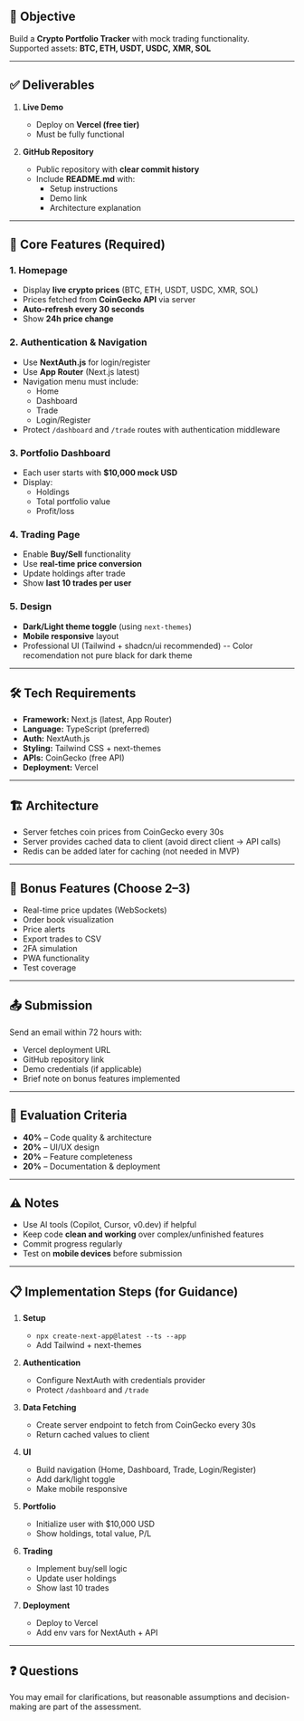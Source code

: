 ## 📌 Objective

Build a **Crypto Portfolio Tracker** with mock trading functionality.  
Supported assets: **BTC, ETH, USDT, USDC, XMR, SOL**

---

## ✅ Deliverables

1. **Live Demo**

   - Deploy on **Vercel (free tier)**
   - Must be fully functional

2. **GitHub Repository**
   - Public repository with **clear commit history**
   - Include **README.md** with:
     - Setup instructions
     - Demo link
     - Architecture explanation

---

## 🚀 Core Features (Required)

### 1. Homepage

- Display **live crypto prices** (BTC, ETH, USDT, USDC, XMR, SOL)
- Prices fetched from **CoinGecko API** via server
- **Auto-refresh every 30 seconds**
- Show **24h price change**

### 2. Authentication & Navigation

- Use **NextAuth.js** for login/register
- Use **App Router** (Next.js latest)
- Navigation menu must include:
  - Home
  - Dashboard
  - Trade
  - Login/Register
- Protect `/dashboard` and `/trade` routes with authentication middleware

### 3. Portfolio Dashboard

- Each user starts with **$10,000 mock USD**
- Display:
  - Holdings
  - Total portfolio value
  - Profit/loss

### 4. Trading Page

- Enable **Buy/Sell** functionality
- Use **real-time price conversion**
- Update holdings after trade
- Show **last 10 trades per user**

### 5. Design

- **Dark/Light theme toggle** (using `next-themes`)
- **Mobile responsive** layout
- Professional UI (Tailwind + shadcn/ui recommended)
  -- Color recomendation not pure black for dark theme

---

## 🛠 Tech Requirements

- **Framework:** Next.js (latest, App Router)
- **Language:** TypeScript (preferred)
- **Auth:** NextAuth.js
- **Styling:** Tailwind CSS + next-themes
- **APIs:** CoinGecko (free API)
- **Deployment:** Vercel

---

## 🏗 Architecture

- Server fetches coin prices from CoinGecko every 30s
- Server provides cached data to client (avoid direct client -> API calls)
- Redis can be added later for caching (not needed in MVP)

---

## 🌟 Bonus Features (Choose 2–3)

- Real-time price updates (WebSockets)
- Order book visualization
- Price alerts
- Export trades to CSV
- 2FA simulation
- PWA functionality
- Test coverage

---

## 📤 Submission

Send an email within 72 hours with:

- Vercel deployment URL
- GitHub repository link
- Demo credentials (if applicable)
- Brief note on bonus features implemented

---

## 🧮 Evaluation Criteria

- **40%** – Code quality & architecture
- **20%** – UI/UX design
- **20%** – Feature completeness
- **20%** – Documentation & deployment

---

## ⚠️ Notes

- Use AI tools (Copilot, Cursor, v0.dev) if helpful
- Keep code **clean and working** over complex/unfinished features
- Commit progress regularly
- Test on **mobile devices** before submission

---

## 📋 Implementation Steps (for Guidance)

1. **Setup**

   - `npx create-next-app@latest --ts --app`
   - Add Tailwind + next-themes

2. **Authentication**

   - Configure NextAuth with credentials provider
   - Protect `/dashboard` and `/trade`

3. **Data Fetching**

   - Create server endpoint to fetch from CoinGecko every 30s
   - Return cached values to client

4. **UI**

   - Build navigation (Home, Dashboard, Trade, Login/Register)
   - Add dark/light toggle
   - Make mobile responsive

5. **Portfolio**

   - Initialize user with $10,000 USD
   - Show holdings, total value, P/L

6. **Trading**

   - Implement buy/sell logic
   - Update user holdings
   - Show last 10 trades

7. **Deployment**
   - Deploy to Vercel
   - Add env vars for NextAuth + API

---

## ❓ Questions

You may email for clarifications, but reasonable assumptions and decision-making are part of the assessment.

